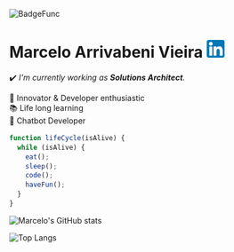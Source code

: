 ![BadgeFunc](https://img.shields.io/badge/Developer-Solutions%20Architect-informational)

# Marcelo Arrivabeni Vieira [![Linkedin Logo](/images/linkedin.png)](https://www.linkedin.com/in/arrivabeni/)

:heavy_check_mark: *I'm currently working as **Solutions Architect**.*  

:rocket: Innovator & Developer enthusiastic<br>
:books: Life long learning<br>
:speak_no_evil: Chatbot Developer<br>

```javascript
function lifeCycle(isAlive) {
  while (isAlive) {
    eat();
    sleep();
    code();
    haveFun();
  } 
}
```

![Marcelo's GitHub stats](https://github-readme-stats.vercel.app/api?username=arrivabeni&hide=prs,issues&count_private=true&show_icons=true&theme=default)

![Top Langs](https://github-readme-stats.vercel.app/api/top-langs/?username=arrivabeni&theme=default&layout=compact)